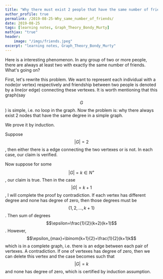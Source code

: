 ```yaml
---
title: "Why there must exist 2 people that have the same number of friends in a group"
author_profile: true
permalink: /2019-08-25-Why_same_number_of_friends/
date: 2019-08-25
tags: [learning notes, Graph_Theory_Bondy_Murty]
mathjax: "true"
header:
    image: "/imgs/friends.jpeg"
excerpt: "learning notes, Graph_Theory_Bondy_Murty"
---
```


Here is a interesting phenomenon. In any group of two or more people, there are always
at least two with exactly the same number of friends. What's going on?

First, let's rewrite this problem. We want to represent each individual with a node(or vertex) respectively
 and friendship between two people is denoted by a line(or edge) connecting these vertexes. It is worth
 mentioning that this graph(say $$G$$) is simple, i.e. no loop in the graph. Now the problem
  is: why there always exist 2 nodes that have the same degree in a simple graph.

We prove it by induction. 

Suppose $$|G|=2$$, then either there is a edge connecting the two vertexes or is not.
 In each case, our claim is verified.

Now suppose for some $$|G|=k \in N^+$$, our claim is true. Then in the case $$|G|=k+1$$,
 I will complete the proof by contradiction. If each vertex has different degree and none has degree of zero,
  then those degrees must be $$\{1,2,...,k+1\}$$. Then sum of degrees $$\epsilon=\frac{1}{2}(k+2)(k+1)$$.
  However, $$\epsilon_{max}=\binom{k+1}{2}=\frac{1}{2}(k+1)k$$ which is in a complete graph, i.e. there is an edge between each pair of vertexes. A contradiction. If one of vertexes has degree of zero, then we can delete this vertex and the case becomes such that $$|G|=k$$ and none has degree of zero, which is certified by induction assumption.
